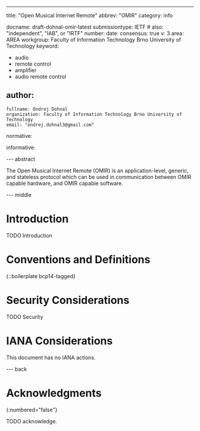 ---
title: "Open Musical Internet Remote"
abbrev: "OMIR"
category: info

docname: draft-dohnal-omir-latest
submissiontype: IETF  # also: "independent", "IAB", or "IRTF"
number:
date:
consensus: true
v: 3
area: AREA
workgroup: Faculty of Information Technology Brno University of Technology
keyword:
 - audio
 - remote control
 - amplifier
 - audio remote control

author:
 -
    fullname: Ondrej Dohnal
    organization: Faculty of Information Technology Brno University of Technology
    email: "ondrej.dohnal3@gmail.com"

normative:

informative:


--- abstract

The Open Musical Internet Remote (OMIR) is an application-level, generic,
and stateless protocol which can be used in communication between OMIR 
capable hardware, and OMIR capable software. 


--- middle

# Introduction

TODO Introduction


# Conventions and Definitions

{::boilerplate bcp14-tagged}


# Security Considerations

TODO Security


# IANA Considerations

This document has no IANA actions.


--- back

# Acknowledgments
{:numbered="false"}

TODO acknowledge.
